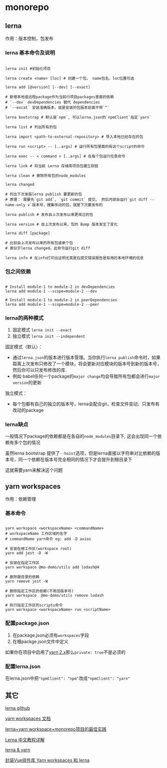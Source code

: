 # monorepo

## lerna

作用：版本控制，包发布

### lerna 基本命令及说明

```shell

lerna init #初始化项目

lerna create <name> [loc] # 创建一个包， name包名，loc位置可选

lerna add [@version] [--dev] [--exact]

# 新增本地或远程package作为当前行项目packages里面的依赖
# `--dev` devDependencies 替代 dependencies
# `--excat` 安装准确版本，就是安装的包版本前面不带`^`

lerna bootstrap # 默认是`npm`, 可以lerna.json的`npmClient`指定`yarn`

lerna list # 列出所有的包

lerna import <path-to-external-repository> # 导入本地已经存在的包

lerna run <script> -- [..args] # 运行所有包里面的有这个script的命令

lerna exec -- < command > [..args] # 在每个包运行任意命令

lerna link # 将当前 Lerna 存储库项目包建立软链

lerna clean # 删除所有包的node_modules

lerna changed

# 列出下次发版lerna publish 要更新的包
# 原理： 需要先`git add`, `git commit` 提交。 然后内部会运行`git diff --name-only v`版本号，搜集改动的包，就是下次要发布的

lerna publish # 发布自上次发布以来更改过的包

lerna version # 自上次发布以来，包的 Bump 版本发生了变化

lerna diff [package]

# 比较自上次发布以来的所有包或单个包 
# 类似于lerna changed。此命令运行git diff

lerna info # 在info打印出证明尤其是在提交错误报告是有用的本地环境的信息

```

### 包之间依赖

```shell

# Install module-1 to module-2 in devDependencies
lerna add module-1 --scope=module-2 --dev

# Install module-1 to module-2 in peerDependencies
lerna add module-1 --scope=module-2 --peer

```

### lerna的两种模式

1. 固定模式 `lerna init --exact`
2. 独立模式 `lerna init --independent`

固定模式（默认）：
  
  * 通过`lerna.json`的版本进行版本管理。当你执行`lerna publish`命令时，如果距离上次发布只修改了一个模块，将会更新对应模块的版本号到新的版本号，然后你可以只发布修改的库.
  * 例如 babel任何一个package的`major change`均会导致所有包都会进行`major version`的更新

独立模式：

  * 每个包都有自己的独立的版本号，lerna会配合git，检查文件变动，只发布有改动的package

### lerna缺点

一般情况下package的依赖都是在各自的`node_modules`目录下, 这会出现同一个依赖有多个包的情况

虽然lerna bootstrap 提供了`--hoist`选项，但是lerna直接以字符串对比依赖的版本号，同一个依赖在版本号完全相同的情况下才会提升到根目录下

这就需要yarn来解决这个问题

## yarn workspaces

作用：依赖管理

### 基本命令

```shell

yarn workspace <workspaceName> <commandName>
# workspaceName 工作区域的名字
# commandName yarn命令 eg: add -D axios

# 安装在根工作区(workspace root)
yarn add jest -D -W

# 安装在指定工作区
yarn workspace @mo-demo/utils add lodash@4

# 删除跟目录的依赖
yarn remove jest -W
  
# 删除指定工作区的依赖(不用加版本号)
yarn workspace  @mo-demo/utils remove lodash

# 执行指定工作区的scripts命令
yarn workspace <workspaceName> run <scriptName>

```

### 配置package.json

1. 在package.json必须有`workspaces`字段
2. 在根packge.json文件中定义

如果你在项目中启用了[yarn 2.x](https://yarnpkg.com/getting-started/install)那么`private: true`不是必须的

### 配置lerna.json

在lerna.json中把`"npmClient": "npm"`改成`"npmClient": "yarn"` 

## 其它

[lerna github](https://github.com/lerna/lerna)

[yarn workspaces 文档](https://yarnpkg.com/features/workspaces/)

[lerna+yarn workspace+monorepo项目的最佳实践](https://juejin.cn/post/6844903918279852046)

[Lerna 中文教程详解](https://juejin.cn/post/6844903856153821198#heading-0)

[lerna & yarn](https://zhuanlan.zhihu.com/p/108118011)

[封装Vue组件库 Yarn workspaces 和 lerna](https://blog.csdn.net/u012961419/article/details/108704826)
